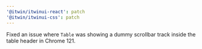 ```yaml
---
'@itwin/itwinui-react': patch
'@itwin/itwinui-css': patch
---
```


Fixed an issue where `Table` was showing a dummy scrollbar track inside the table header in Chrome 121.
